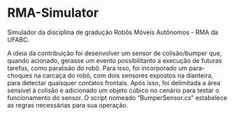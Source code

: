 # RMA-Simulator
Simulador da disciplina de gradução Robôs Móveis Autônomos - RMA da UFABC.

A ideia da contribuição foi desenvolver um sensor de colisão/bumper que, quando acionado, gerasse um evento possibilitanto a execução de futuras tarefas, como paralisão do robô.
Para isso, foi incorporado um para-choques na carcaça do robô, com dois sensores expostos na dianteira, para detectar quaisquer contatos frontais. 
Após isso, foi delimitada a área sensível à colisão e adicionado um objeto cúbico no cenário para testar o funcionamento do sensor. 
O script nomeado “BumperSensor.cs” estabelece as regras necessárias para sua operação.